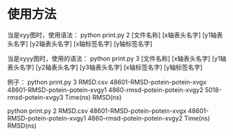 # 使用方法 
当是xyy图时，使用语法：
python print.py 2 [文件名称] [x轴表头名字] [y1轴表头名字] [y2轴表头名字] [x轴标签名字] [y轴标签名字]

当是xyyy图时，使用的语法：
python print.py 3 [文件名称] [x轴表头名字] [y1轴表头名字] [y2轴表头名字] [y3轴表头名字] [x轴标签名字] [y轴标签名字]

例子：
python print.py 3 RMSD.csv 48601-RMSD-potein-potein-xvgx 48601-RMSD-potein-potein-xvgy1 4860-rmsd-potein-potein-xvgy2 5018-rmsd-potein-xvgy3 Time(ns) RMSD(ns)

python print.py 2 RMSD.csv 48601-RMSD-potein-potein-xvgx 48601-RMSD-potein-potein-xvgy1 4860-rmsd-potein-potein-xvgy2 Time(ns) RMSD(ns)
